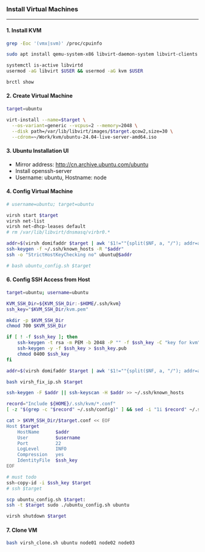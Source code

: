 ### Install Virtual Machines
---

#### 1. Install KVM
```bash
grep -Eoc '(vmx|svm)' /proc/cpuinfo

sudo apt install qemu-system-x86 libvirt-daemon-system libvirt-clients bridge-utils virtinst virt-manager

systemctl is-active libvirtd
usermod -aG libvirt $USER && usermod -aG kvm $USER

brctl show
```

#### 2. Create Virtual Machine
```bash
target=ubuntu

virt-install --name=$target \
  --os-variant=generic --vcpus=2 --memory=2048 \
  --disk path=/var/lib/libvirt/images/$target.qcow2,size=30 \
  --cdrom=~/Work/kvm/ubuntu-24.04-live-server-amd64.iso
```

#### 3. Ubuntu Installation UI
- Mirror address: http://cn.archive.ubuntu.com/ubuntu
- Install openssh-server
- Username: ubuntu, Hostname: node

#### 4. Config Virtual Machine
```bash
# username=ubuntu; target=ubuntu

virsh start $target
virsh net-list
virsh net-dhcp-leases default
# rm /var/lib/libvirt/dnsmasq/virbr0.*

addr=$(virsh domifaddr $target | awk '$1!=""{split($NF, a, "/"); addr=a[1]} END{print addr}')
ssh-keygen -f ~/.ssh/known_hosts -R "$addr"
ssh -o "StrictHostKeyChecking no" ubuntu@$addr

# bash ubuntu_config.sh $target
```

#### 6. Config SSH Access from Host
```bash
target=ubuntu; username=ubuntu

KVM_SSH_Dir=${KVM_SSH_Dir:-$HOME/.ssh/kvm}
ssh_key="$KVM_SSH_Dir/kvm.pem"

mkdir -p $KVM_SSH_Dir
chmod 700 $KVM_SSH_Dir

if [ ! -f $ssh_key ]; then
    ssh-keygen -t rsa -m PEM -b 2048 -P "" -f $ssh_key -C "key for kvm"
    ssh-keygen -y -f $ssh_key > $ssh_key.pub
    chmod 0400 $ssh_key
fi

addr=$(virsh domifaddr $target | awk '$1!=""{split($NF, a, "/"); addr=a[1]} END{print addr}')

bash virsh_fix_ip.sh $target

ssh-keygen -F $addr || ssh-keyscan -H $addr >> ~/.ssh/known_hosts

record="Include ${HOME}/.ssh/kvm/*.conf"
[ -z "$(grep -c "$record" ~/.ssh/config)" ] && sed -i "1i $record" ~/.ssh/config

cat > $KVM_SSH_Dir/$target.conf << EOF
Host $target
    HostName      $addr
    User          $username
    Port          22
    LogLevel      INFO
    Compression   yes
    IdentityFile  $ssh_key
EOF

# must todo
ssh-copy-id -i $ssh_key $target
# ssh $target

scp ubuntu_config.sh $target:
ssh -t $target sudo ./ubuntu_config.sh ubuntu

virsh shutdown $target
```

#### 7. Clone VM
```bash
bash virsh_clone.sh ubuntu node01 node02 node03
```
